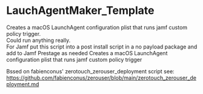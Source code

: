 # LauchAgentMaker_Template
Creates a macOS LaunchAgent configuration plist that runs jamf custom policy trigger.  
Could run anything really.  
For Jamf put this script into a post install script
in a no payload package and add to Jamf Prestage as needed
Creates a macOS LaunchAgent configuration plist that runs jamf custom policy trigger

Bssed on fabienconus' zerotouch_zerouser_deployment script see:
https://github.com/fabienconus/zerouser/blob/main/zerotouch_zerouser_deployment.md
